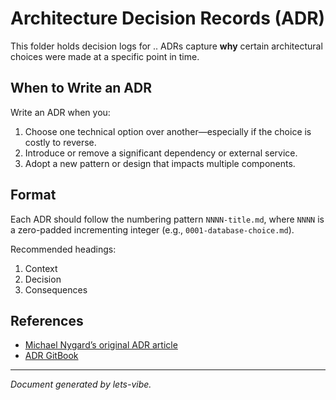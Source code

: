 # Architecture Decision Records (ADR)

This folder holds decision logs for .. ADRs capture **why** certain architectural choices were made at a specific point in time.

## When to Write an ADR

Write an ADR when you:

1. Choose one technical option over another—especially if the choice is costly to reverse.
2. Introduce or remove a significant dependency or external service.
3. Adopt a new pattern or design that impacts multiple components.

## Format

Each ADR should follow the numbering pattern `NNNN-title.md`, where `NNNN` is a zero-padded incrementing integer (e.g., `0001-database-choice.md`).

Recommended headings:

1. Context
2. Decision
3. Consequences

## References

- [Michael Nygard’s original ADR article](https://cognitect.com/blog/2011/11/15/documenting-architecture-decisions.html)
- [ADR GitBook](https://adr.github.io/)

---

_Document generated by lets-vibe._
